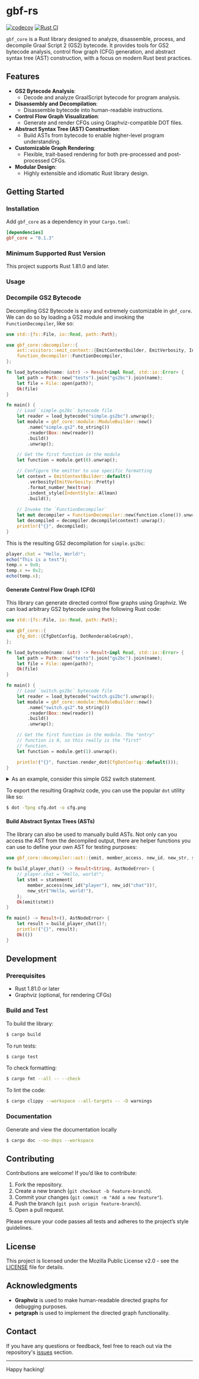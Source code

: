 # gbf-rs
[![codecov](https://codecov.io/gh/Preagonal/gbf-rs/graph/badge.svg?token=V66BCXQ5IX)](https://codecov.io/gh/Preagonal/gbf-rs)
[![Rust CI](https://github.com/cernec1999/gbf-rs/actions/workflows/rust-ci.yml/badge.svg)](https://github.com/cernec1999/gbf-rs/actions/workflows/rust-ci.yml)

`gbf_core` is a Rust library designed to analyze, disassemble, process, and decompile Graal Script 2 (GS2) bytecode. It provides tools for GS2 bytecode analysis, control flow graph (CFG) generation, and abstract syntax tree (AST) construction, with a focus on modern Rust best practices.

## Features

- **GS2 Bytecode Analysis**:
  - Decode and analyze GraalScript bytecode for program analysis.
- **Disassembly and Decompilation**:
  - Disassemble bytecode into human-readable instructions.
- **Control Flow Graph Visualization**:
  - Generate and render CFGs using Graphviz-compatible DOT files.
- **Abstract Syntax Tree (AST) Construction**:
  - Build ASTs from bytecode to enable higher-level program understanding.
- **Customizable Graph Rendering**:
  - Flexible, trait-based rendering for both pre-processed and post-processed CFGs.
- **Modular Design**:
  - Highly extensible and idiomatic Rust library design.

## Getting Started

### Installation

Add `gbf_core` as a dependency in your `Cargo.toml`:

```toml
[dependencies]
gbf_core = "0.1.3"
```

### Minimum Supported Rust Version
This project supports Rust 1.81.0 and later.

### Usage

### Decompile GS2 Bytecode

Decompiling GS2 Bytecode is easy and extremely customizable in `gbf_core`. We can do so by loading a GS2 module and invoking the `FunctionDecompiler`, like so:

```rs
use std::{fs::File, io::Read, path::Path};

use gbf_core::decompiler::{
    ast::visitors::emit_context::{EmitContextBuilder, EmitVerbosity, IndentStyle},
    function_decompiler::FunctionDecompiler,
};

fn load_bytecode(name: &str) -> Result<impl Read, std::io::Error> {
    let path = Path::new("tests").join("gs2bc").join(name);
    let file = File::open(path)?;
    Ok(file)
}

fn main() {
    // Load `simple.gs2bc` bytecode file
    let reader = load_bytecode("simple.gs2bc").unwrap();
    let module = gbf_core::module::ModuleBuilder::new()
        .name("simple.gs2".to_string())
        .reader(Box::new(reader))
        .build()
        .unwrap();

    // Get the first function in the module
    let function = module.get(0).unwrap();

    // Configure the emitter to use specific formatting
    let context = EmitContextBuilder::default()
        .verbosity(EmitVerbosity::Pretty)
        .format_number_hex(true)
        .indent_style(IndentStyle::Allman)
        .build();
    
    // Invoke the `FunctionDecompiler`
    let mut decompiler = FunctionDecompiler::new(function.clone()).unwrap();
    let decompiled = decompiler.decompile(context).unwrap();
    println!("{}", decompiled);
}
```

This is the resulting GS2 decompilation for `simple.gs2bc`:

```js
player.chat = "Hello, World!";
echo("This is a test");
temp.x = 0x0;
temp.x += 0x2;
echo(temp.x);
```

#### Generate Control Flow Graph (CFG)

This library can generate directed control flow graphs using Graphviz. We can load arbitrary GS2 bytecode using the following Rust code:

```rs
use std::{fs::File, io::Read, path::Path};

use gbf_core::{
    cfg_dot::{CfgDotConfig, DotRenderableGraph},
};

fn load_bytecode(name: &str) -> Result<impl Read, std::io::Error> {
    let path = Path::new("tests").join("gs2bc").join(name);
    let file = File::open(path)?;
    Ok(file)
}

fn main() {
    // Load `switch.gs2bc` bytecode file
    let reader = load_bytecode("switch.gs2bc").unwrap();
    let module = gbf_core::module::ModuleBuilder::new()
        .name("switch.gs2".to_string())
        .reader(Box::new(reader))
        .build()
        .unwrap();

    // Get the first function in the module. The "entry"
    // function is 0, so this really is the "first"
    // function.
    let function = module.get(1).unwrap();

    println!("{}", function.render_dot(CfgDotConfig::default()));
}
```

<details> 
  <summary>As an example, consider this simple GS2 switch statement.</summary>

  ```js
  function switchWithMultipleCasesPerNode() {
      temp.server = "classicplus";
      switch (temp.server) {
          case "classic":
          case "classicplus":
              this.loginserver = "loginclassic1.graalonline.com:14900";
              break;
          case "delteria":
          case "delteriaplus":
              this.loginserver = "logindelteria1.graalonline.com:14900";
              break;
          case "foo":
              this.loginserver = "loginfoo1.graalonline.com:14900";
              break;
          default:
              this.loginserver = "loginserver.graalonline.com:14900";
              break;
      }
      temp.i = this.loginserver.pos(":");
      this.loginhost = this.loginserver.substring(0, temp.i);
      this.loginport = this.loginserver.substring(temp.i + 1, 255);
  }
  ```

  The resulting Graphviz code that `gbf_core` generates will look like this when exported:
  ![Switch CFG](./docs/switch.svg)
</details>

To export the resulting Graphviz code, you can use the popular `dot` utility like so:

```sh
$ dot -Tpng cfg.dot -o cfg.png
```

#### Build Abstract Syntax Trees (ASTs)

The library can also be used to manually build ASTs. Not only can you access the AST from the decompiled output, there are helper functions you can use to define your own AST for testing purposes:

```rs
use gbf_core::decompiler::ast::{emit, member_access, new_id, new_str, statement, AstNodeError};

fn build_player_chat() -> Result<String, AstNodeError> {
    // player.chat = "Hello, world!";
    let stmt = statement(
        member_access(new_id("player"), new_id("chat"))?,
        new_str("Hello, world!"),
    );
    Ok(emit(stmt))
}

fn main() -> Result<(), AstNodeError> {
    let result = build_player_chat()?;
    println!("{}", result);
    Ok(())
}
```

## Development

### Prerequisites

- Rust 1.81.0 or later
- Graphviz (optional, for rendering CFGs)

### Build and Test

To build the library:

```bash
$ cargo build
```

To run tests:

```bash
$ cargo test
```

To check formatting:

```bash
$ cargo fmt --all -- --check
```

To lint the code:

```bash
$ cargo clippy --workspace --all-targets -- -D warnings
```

### Documentation

Generate and view the documentation locally

```bash
$ cargo doc --no-deps --workspace
```

## Contributing

Contributions are welcome! If you’d like to contribute:

1. Fork the repository.
2. Create a new branch (`git checkout -b feature-branch`).
3. Commit your changes (`git commit -m "Add a new feature"`).
4. Push the branch (`git push origin feature-branch`).
5. Open a pull request.

Please ensure your code passes all tests and adheres to the project’s style guidelines.

## License

This project is licensed under the Mozilla Public License v2.0 - see the [LICENSE](LICENSE) file for details.

## Acknowledgments

- **Graphviz** is used to make human-readable directed graphs for debugging purposes.
- **petgraph** is used to implement the directed graph functionality.

## Contact

If you have any questions or feedback, feel free to reach out via the repository's [issues](https://github.com/cernec1999/gbf-rs/issues) section.

---

Happy hacking!
